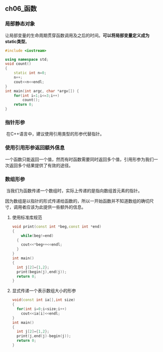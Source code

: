 ## ch06_函数

### 局部静态对象

​	让局部变量的生命周期贯穿函数调用及之后的时间。**可以将局部变量定义成为static类型**。

```c++
#include <iostream>

using namespace std;
void count()
{
	static int n=0;
	n++;
	cout<<n<<endl;
}
int main(int argc, char *argv[]) {
	for(int i=1;i<=3;i++)
		count();
	return 0;
}
```

### 指针形参

​	在C++语言中，建议使用引用类型的形参代替指针。

### 使用引用形参返回额外信息

​	一个函数只能返回一个值，然而有时函数需要同时返回多个值，引用形参为我们一次返回多个结果提供了有效的途径。

### 数组形参

​	当我们为函数传递一个数组时，实际上传递的是指向数组首元素的指针。

​	因为数组是以指针的形式传递给函数的，所以一开始函数并不知道数组的确切尺寸，调用者应该为此提供一些额外的信息。

1. 使用标准库规范

	```c++
	void print(const int *beg,const int *end)
	{
		while(beg!=end)
	  {
	    cout<<*beg++<<endl;
	  }
	}
	int main()
	{
	  int j[2]={1,2};
	  print(begin(j),end(j));
	  return 0;
	}
	```

2. 显式传递一个表示数组大小的形参

	```c++
	void(const int ia[],int size)
	{
	  for(int i=0;i<size;i++)
	    cout<<ia[i]<<endl;
	}
	int main()
	{
	  int j[2]={1,2};
	  print(j,end(j)-begin(j));
	  return 0;
	}
	```

	

